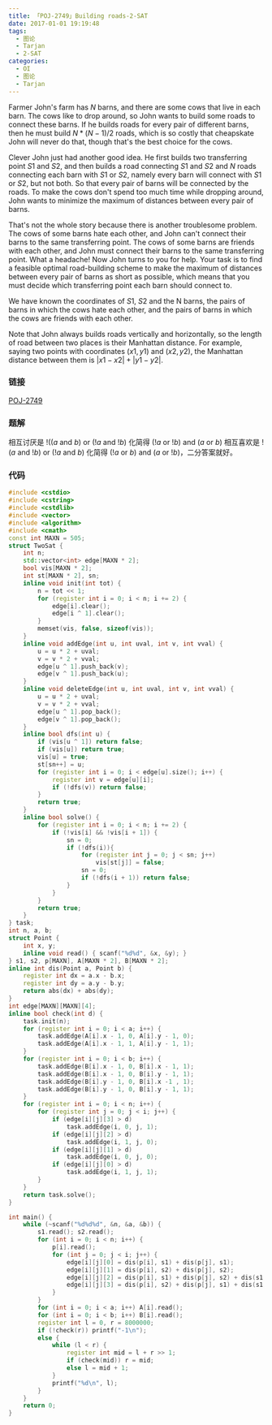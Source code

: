 ```yaml
---
title: 「POJ-2749」Building roads-2-SAT
date: 2017-01-01 19:19:48
tags:
  - 图论
  - Tarjan
  - 2-SAT
categories:
  - OI
  - 图论
  - Tarjan
---
```

Farmer John's farm has $N$ barns, and there are some cows that live in each barn. The cows like to drop around, so John wants to build some roads to connect these barns. If he builds roads for every pair of different barns, then he must build $N * (N - 1) / 2$ roads, which is so costly that cheapskate John will never do that, though that's the best choice for the cows.
<!-- more -->
Clever John just had another good idea. He first builds two transferring point $S1$ and $S2$, and then builds a road connecting $S1$ and $S2$ and $N$ roads connecting each barn with $S1$ or $S2$, namely every barn will connect with $S1$ or $S2$, but not both. So that every pair of barns will be connected by the roads. To make the cows don't spend too much time while dropping around, John wants to minimize the maximum of distances between every pair of barns.

That's not the whole story because there is another troublesome problem. The cows of some barns hate each other, and John can't connect their barns to the same transferring point. The cows of some barns are friends with each other, and John must connect their barns to the same transferring point. What a headache! Now John turns to you for help. Your task is to find a feasible optimal road-building scheme to make the maximum of distances between every pair of barns as short as possible, which means that you must decide which transferring point each barn should connect to.

We have known the coordinates of $S1$, $S2$ and the N barns, the pairs of barns in which the cows hate each other, and the pairs of barns in which the cows are friends with each other.

Note that John always builds roads vertically and horizontally, so the length of road between two places is their Manhattan distance. For example, saying two points with coordinates $(x1, y1)$ and $(x2, y2)$, the Manhattan distance between them is $|x1 - x2| + |y1 - y2|$.
### 链接
[POJ-2749](http://poj.org/problem?id=2749)
### 题解
相互讨厌是 $!((a$ and $b)$ or $(!a$ and $!b)$ 化简得 $(!a$ or $!b)$ and $(a$ or $b)$ 相互喜欢是 $!(a$ and $!b)$ or $(!a$ and $b)$ 化简得 $(!a$ or $b)$ and $(a$ or $!b)$，二分答案就好。
### 代码
``` cpp
#include <cstdio>
#include <cstring>
#include <cstdlib>
#include <vector>
#include <algorithm>
#include <cmath>
const int MAXN = 505;
struct TwoSat {
    int n;
    std::vector<int> edge[MAXN * 2];
    bool vis[MAXN * 2];
    int st[MAXN * 2], sn;
    inline void init(int tot) {
        n = tot << 1;
        for (register int i = 0; i < n; i += 2) {
            edge[i].clear();
            edge[i ^ 1].clear();
        }
        memset(vis, false, sizeof(vis));
    }
    inline void addEdge(int u, int uval, int v, int vval) {
        u = u * 2 + uval;
        v = v * 2 + vval;
        edge[u ^ 1].push_back(v);
        edge[v ^ 1].push_back(u);
    }
    inline void deleteEdge(int u, int uval, int v, int vval) {
        u = u * 2 + uval;
        v = v * 2 + vval;
        edge[u ^ 1].pop_back();
        edge[v ^ 1].pop_back();
    }
    inline bool dfs(int u) {
        if (vis[u ^ 1]) return false;
        if (vis[u]) return true;
        vis[u] = true;
        st[sn++] = u;
        for (register int i = 0; i < edge[u].size(); i++) {
            register int v = edge[u][i];
            if (!dfs(v)) return false;
        }
        return true;
    }
    inline bool solve() {
        for (register int i = 0; i < n; i += 2) {
            if (!vis[i] && !vis[i + 1]) {
                sn = 0;
                if (!dfs(i)){
                    for (register int j = 0; j < sn; j++)
                        vis[st[j]] = false;
                    sn = 0;
                    if (!dfs(i + 1)) return false;
                }
            }
        }
        return true;
    }
} task;
int n, a, b;
struct Point {
    int x, y;
    inline void read() { scanf("%d%d", &x, &y); }
} s1, s2, p[MAXN], A[MAXN * 2], B[MAXN * 2];
inline int dis(Point a, Point b) {
    register int dx = a.x - b.x;
    register int dy = a.y - b.y;
    return abs(dx) + abs(dy);
}
int edge[MAXN][MAXN][4];
inline bool check(int d) {
    task.init(n);
    for (register int i = 0; i < a; i++) {
        task.addEdge(A[i].x - 1, 0, A[i].y - 1, 0);
        task.addEdge(A[i].x - 1, 1, A[i].y - 1, 1);
    }
    for (register int i = 0; i < b; i++) {
        task.addEdge(B[i].x - 1, 0, B[i].x - 1, 1);
        task.addEdge(B[i].x - 1, 0, B[i].y - 1, 1);
        task.addEdge(B[i].y - 1, 0, B[i].x -1 , 1);
        task.addEdge(B[i].y - 1, 0, B[i].y - 1, 1);
    }
    for (register int i = 0; i < n; i++) {
        for (register int j = 0; j < i; j++) {
            if (edge[i][j][3] > d)
                task.addEdge(i, 0, j, 1);
            if (edge[i][j][2] > d)
                task.addEdge(i, 1, j, 0);
            if (edge[i][j][1] > d)
                task.addEdge(i, 0, j, 0);
            if (edge[i][j][0] > d)
                task.addEdge(i, 1, j, 1);
        }
    }
    return task.solve();
}

int main() {
    while (~scanf("%d%d%d", &n, &a, &b)) {
        s1.read(); s2.read();
        for (int i = 0; i < n; i++) {
            p[i].read();
            for (int j = 0; j < i; j++) {
                edge[i][j][0] = dis(p[i], s1) + dis(p[j], s1);
                edge[i][j][1] = dis(p[i], s2) + dis(p[j], s2);
                edge[i][j][2] = dis(p[i], s1) + dis(p[j], s2) + dis(s1, s2);
                edge[i][j][3] = dis(p[i], s2) + dis(p[j], s1) + dis(s1, s2);
            }
        }
        for (int i = 0; i < a; i++) A[i].read();
        for (int i = 0; i < b; i++) B[i].read();
        register int l = 0, r = 8000000;
        if (!check(r)) printf("-1\n");
        else {
            while (l < r) {
                register int mid = l + r >> 1;
                if (check(mid)) r = mid;
                else l = mid + 1;
            }
            printf("%d\n", l);
        }
    }
    return 0;
}
```

